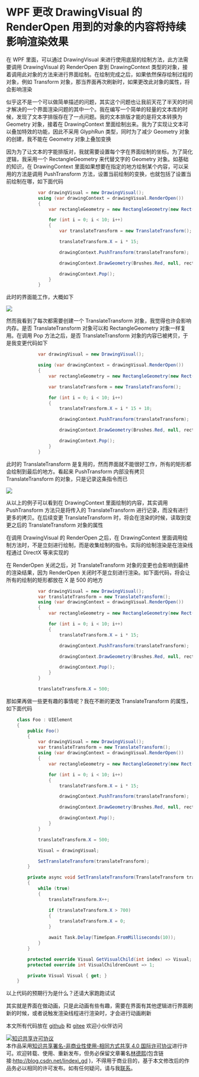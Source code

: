 # WPF 更改 DrawingVisual 的 RenderOpen 用到的对象的内容将持续影响渲染效果

在 WPF 里面，可以通过 DrawingVisual 来进行使用底层的绘制方法，此方法需要调用  DrawingVisual 的 RenderOpen 拿到 DrawingContext 类型的对象，接着调用此对象的方法来进行界面绘制。在绘制完成之后，如果依然保存绘制过程的对象，例如 Transform 对象，那当界面再次刷新时，如果更改此对象的属性，将会影响渲染

<!--more-->

<!-- 发布 -->

似乎这不是一个可以做简单描述的问题，其实这个问题也让我前天花了半天的时间才解决的一个界面渲染问题的其中一个。我在编写一个简单的轻量的文本库的时候，发现了文本字排版存在了一点问题。我的文本排版才能的是将文本转换为 Geometry 对象，接着在 DrawingContext 里面绘制出来。我为了实现让文本可以叠加特效的功能，因此不采用 GlyphRun 类型，同时为了减少 Geometry 对象的创建，我不能在 Geometry 对象上叠加变换

因为为了让文本的字能排版对，我就需要设置每个字在界面绘制的坐标。为了简化逻辑，我采用一个 RectangleGeometry 来代替文字的 Geometry 对象。如基础的知识，在 DrawingContext 里面如果想要在指定的地方绘制某个内容，可以采用的方法是调用 PushTransform 方法，设置当前绘制的变换，也就包括了设置当前绘制在哪，如下面代码

```csharp
            var drawingVisual = new DrawingVisual();
            using (var drawingContext = drawingVisual.RenderOpen())
            {
                var rectangleGeometry = new RectangleGeometry(new Rect(0, 0, 10, 10));

                for (int i = 0; i < 10; i++)
                {
                    var translateTransform = new TranslateTransform();

                    translateTransform.X = i * 15;

                    drawingContext.PushTransform(translateTransform);

                    drawingContext.DrawGeometry(Brushes.Red, null, rectangleGeometry);

                    drawingContext.Pop();
                }
            }
```

此时的界面能工作，大概如下

<!-- ![](image/WPF 更改 DrawingVisual 的 RenderOpen 用到的对象的内容将持续影响渲染效果/WPF 更改 DrawingVisual 的 RenderOpen 用到的对象的内容将持续影响渲染效果0.png) -->

![](http://image.acmx.xyz/lindexi%2F202184834335299.jpg)

然而我看到了每次都需要创建一个 TranslateTransform 对象，我觉得也许会影响内存。是否 TranslateTransform 对象可以和 RectangleGeometry 对象一样复用。在调用 Pop 方法之后，是否 TranslateTransform 对象的内容已被拷贝，于是我变更代码如下

```csharp
            var drawingVisual = new DrawingVisual();

            using (var drawingContext = drawingVisual.RenderOpen())
            {
                var rectangleGeometry = new RectangleGeometry(new Rect(0, 0, 10, 10));

                var translateTransform = new TranslateTransform();

                for (int i = 0; i < 10; i++)
                {
                    translateTransform.X = i * 15 + 10;

                    drawingContext.PushTransform(translateTransform);

                    drawingContext.DrawGeometry(Brushes.Red, null, rectangleGeometry);

                    drawingContext.Pop();
                }
            }
```

此时的 TranslateTransform 是复用的，然而界面就不能很好工作，所有的矩形都会绘制到最后的地方。看起来 PushTransform 内部没有拷贝 TranslateTransform 的对象，只是记录这条指令而已

<!-- ![](image/WPF 更改 DrawingVisual 的 RenderOpen 用到的对象的内容将持续影响渲染效果/WPF 更改 DrawingVisual 的 RenderOpen 用到的对象的内容将持续影响渲染效果1.png) -->

![](http://image.acmx.xyz/lindexi%2F202184836237122.jpg)

从以上的例子可以看到在 DrawingContext 里面绘制的内容，其实调用 PushTransform 方法只是将传入的 TranslateTransform 进行记录，而没有进行更多的拷贝。在后续变更 TranslateTransform 时，将会在渲染的时候，读取到变更之后的 TranslateTransform 对象的属性

在调用 DrawingVisual 的 RenderOpen 之后，在 DrawingContext 里面调用绘制方法时，不是立刻进行绘制，而是收集绘制的指令。实际的绘制渲染是在渲染线程通过 DirectX 等来实现的

在 RenderOpen 关闭之后，对 TranslateTransform 对象的变更也会影响到最终的渲染结果，因为 RenderOpen 关闭时不是立刻进行渲染。如下面代码，将会让所有的绘制的矩形都放在 X 是 500 的地方

```csharp
            var drawingVisual = new DrawingVisual();
            var translateTransform = new TranslateTransform();
            using (var drawingContext = drawingVisual.RenderOpen())
            {
                var rectangleGeometry = new RectangleGeometry(new Rect(0, 0, 10, 10));

                for (int i = 0; i < 10; i++)
                {
                    translateTransform.X = i * 15;

                    drawingContext.PushTransform(translateTransform);

                    drawingContext.DrawGeometry(Brushes.Red, null, rectangleGeometry);

                    drawingContext.Pop();
                }
            }

            translateTransform.X = 500;
```

那如果再做一些更有趣的事情呢？我在不断的更改 TranslateTransform 的属性，如下面代码

```csharp
    class Foo : UIElement
    {
        public Foo()
        {
            var drawingVisual = new DrawingVisual();
            var translateTransform = new TranslateTransform();
            using (var drawingContext = drawingVisual.RenderOpen())
            {
                var rectangleGeometry = new RectangleGeometry(new Rect(0, 0, 10, 10));

                for (int i = 0; i < 10; i++)
                {
                    translateTransform.X = i * 15;

                    drawingContext.PushTransform(translateTransform);

                    drawingContext.DrawGeometry(Brushes.Red, null, rectangleGeometry);

                    drawingContext.Pop();
                }
            }

            translateTransform.X = 500;

            Visual = drawingVisual;

            SetTranslateTransform(translateTransform);
        }

        private async void SetTranslateTransform(TranslateTransform translateTransform)
        {
            while (true)
            {
                translateTransform.X++;

                if (translateTransform.X > 700)
                {
                    translateTransform.X = 0;
                }

                await Task.Delay(TimeSpan.FromMilliseconds(10));
            }
        }

        protected override Visual GetVisualChild(int index) => Visual;
        protected override int VisualChildrenCount => 1;

        private Visual Visual { get; }
    }

```

以上代码的预期行为是什么？还请大家跑跑试试

其实就是界面在做动画，只是此动画有些有趣，需要在界面有其他逻辑进行界面刷新的时候，或者说触发渲染线程进行渲染时，才会进行动画刷新

本文所有代码放在 [github](https://github.com/lindexi/lindexi_gd/tree/2af349867a6e6da136e5bc068357877f38788216/KebelrafoRalneanarjeargi) 和 [gitee](https://gitee.com/lindexi/lindexi_gd/tree/2af349867a6e6da136e5bc068357877f38788216/KebelrafoRalneanarjeargi) 欢迎小伙伴访问



<a rel="license" href="http://creativecommons.org/licenses/by-nc-sa/4.0/"><img alt="知识共享许可协议" style="border-width:0" src="https://licensebuttons.net/l/by-nc-sa/4.0/88x31.png" /></a><br />本作品采用<a rel="license" href="http://creativecommons.org/licenses/by-nc-sa/4.0/">知识共享署名-非商业性使用-相同方式共享 4.0 国际许可协议</a>进行许可。欢迎转载、使用、重新发布，但务必保留文章署名[林德熙](http://blog.csdn.net/lindexi_gd)(包含链接:http://blog.csdn.net/lindexi_gd )，不得用于商业目的，基于本文修改后的作品务必以相同的许可发布。如有任何疑问，请与我[联系](mailto:lindexi_gd@163.com)。  

